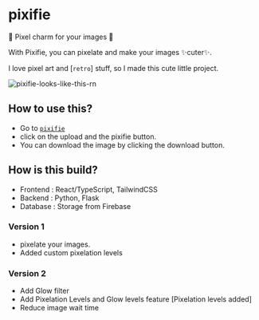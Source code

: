 # pixifie
💖 Pixel charm for your images 💖

With Pixifie, you can pixelate and make your images ✨cuter✨.

I love pixel art and [`retro`] stuff, so I made this cute little project. 

![pixifie-looks-like-this-rn](https://firebasestorage.googleapis.com/v0/b/pixifie-2f67b.appspot.com/o/public_images%2FScreenshot%202023-11-23%20at%201.39.53%20PM.png?alt=media&token=8424cf74-6805-4c95-a8c8-c0276ed2d7d0)


## How to use this?

- Go to [`pixifie`](https://pixifie-frontend.vercel.app/)
- click on the upload and the pixifie button.
- You can download the image by clicking the download button.

## How is this build?

- Frontend : React/TypeScript, TailwindCSS
- Backend : Python, Flask
- Database : Storage from Firebase

### Version 1
- pixelate your images.
- Added custom pixelation levels

### Version 2
- Add Glow filter
- Add Pixelation Levels and Glow levels feature [Pixelation levels added]
- Reduce image wait time
